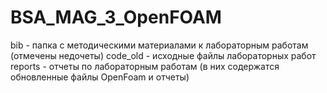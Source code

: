 # BSA_MAG_3_OpenFOAM
bib - папка с методическими материалами к лабораторным работам (отмечены недочеты)
code_old - исходные файлы лабораторных работ
reports - отчеты по лабораторным работам (в них содержатся обновленные файлы OpenFoam и отчеты)
